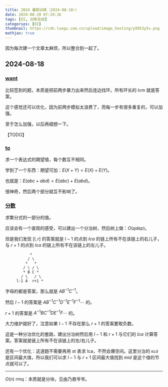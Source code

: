 ```yaml
---
title: 2024 暑假训练（2024-08-18~）
date: 2024-08-20 07:19:16
tags: [OI, 训练总结]
categories: [OI]
thumbnail: https://cdn.luogu.com.cn/upload/image_hosting/y9953y5v.png
mathjax: true
---
```


因为每次建一个文章太麻烦，所以整合到一起了。

## 2024-08-18

### [want](https://gmoj.net/senior/#contest/show/4213/0)

比较签到的题，本质是把前两步暴力出来然后连边找环。所有环长的 lcm 就是答案。

这个感觉还可以优化，因为前两步模拟太浪费了，而每一步有很多重复的，可以加强。

至于怎么加强，以后再细想一下。

【TODO】

### [to](https://gmoj.net/senior/#contest/show/4213/1)

求一个表达式的期望值，每个数互不相同。

学到了一个东西：期望可加：$E(X+Y)=E(X)+E(Y)$。

也就是：$E(abc+abd)=E(abc)+E(abd)$。

很神奇，然后两个部分就互不影响了。

### [分数](https://gmoj.net/senior/#contest/show/4213/2)

求繁分式的一部分的值。

应该会有一个直观的感受，可以建出一个分治树，然后树上做：$O(q dep)$。

但是我们发现 $[l,r]$ 的答案就是 $l-1$ 的点到 $lca$ 的链上所有不在该链上的右儿子，与 $r+1$  的点到 $lca$ 的链上所有不在该链上的左儿子。

```  
           *
          / \
         *   *
        / \ / \
        * B C *
       / \   / \
     l-1 A  r+1 *
```

字母的都是答案，那么就是 $AB^{-1}C^{-1}$。

然后 $l-1$ 的答案是 $AB^{-1}C^{-1}D^{-1}E^{-1}F^{-1}\cdots$ 的。

$r+1$ 的答案是 $A^{-1}BC^{-1}DE^{-1}F\cdots$ 的。

大力维护就好了，注意如果 $l-1$ 不存在那么 $r+1$ 的答案要取负数。

这是一种分治优化的套路，建出分治树然后用 $l-1$ 和 $r+1$ 与它们的 $lca$ 计算答案。答案就是链上所有不在该链上的左/右儿子。

还有一个优化：这道题不需要再用 st 表求 lca，不然会爆空间。这里分治的 `mid` 是区间最大值，所以我们可以求 $l-1$ 与 $r+1$ 区间最大值找到 $mid$ 是这个值的节点就可以了。

---

$O(n)$ rmq：本质就是分块，见由乃救爷爷。